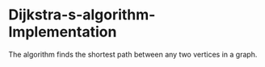 # Dijkstra-s-algorithm-Implementation
The algorithm finds the shortest path between any two vertices in a graph.
